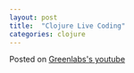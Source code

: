 ```yaml
---
layout: post
title:  "Clojure Live Coding"
categories: clojure
---
```


Posted on [Greenlabs's youtube](https://www.youtube.com/watch?v=c3BOdHuqojI)
